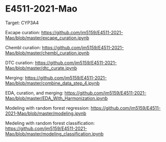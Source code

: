 # E4511-2021-Mao

Target: CYP3A4

Excape curation: https://github.com/jm5159/E4511-2021-Mao/blob/master/excape_curation.ipynb

Chembl curation: https://github.com/jm5159/E4511-2021-Mao/blob/master/chembl_curation.ipynb

DTC curation: https://github.com/jm5159/E4511-2021-Mao/blob/master/dtc_curate.ipynb

Merging: https://github.com/jm5159/E4511-2021-Mao/blob/master/combine_data_step_4.ipynb

EDA, curation, and merging: https://github.com/jm5159/E4511-2021-Mao/blob/master/EDA_With_Harmonization.ipynb

Modeling with random forest regression: https://github.com/jm5159/E4511-2021-Mao/blob/master/modeling.ipynb

Medeling with random forest classification: https://github.com/jm5159/E4511-2021-Mao/blob/master/modeling_classification.ipynb
